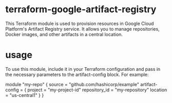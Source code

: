 # terraform-google-artifact-registry

This Terraform module is used to provision resources in Google Cloud Platform's Artifact Registry service. It allows you to manage repositories, Docker images, and other artifacts in a central location.

# usage
To use this module, include it in your Terraform configuration and pass in the necessary parameters to the artifact-config block. For example:

module "my-repo" {
  source = "github.com/hashicorp/example"
  artifact-config = {
    project       = "my-project-id"
    repository_id = "my-repository"
    location      = "us-central1"
  }
}
